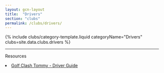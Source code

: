 ```yaml
---
layout: gcn-layout
title:  "Drivers"
section: "clubs"
permalink: /clubs/drivers/
---
```


{% include clubs/category-template.liquid categoryName="Drivers" clubs=site.data.clubs.drivers %}

<hr>

<div class="row">
  <div class="col-md-6 col-md-offset-3 col-sm-12">
    <p class="lead text-center">Resources</p>
    <div class="list-group">
      <li class="list-group-item gcn-resource text-small"><a href="https://youtu.be/qzj-W6EOWbk" target="_blank" rel="noopener"><i class="fab fa-youtube text-youtube" aria-hidden="true"></i> Golf Clash Tommy - Driver Guide</a></li>
    </div>
  </div>
</div>